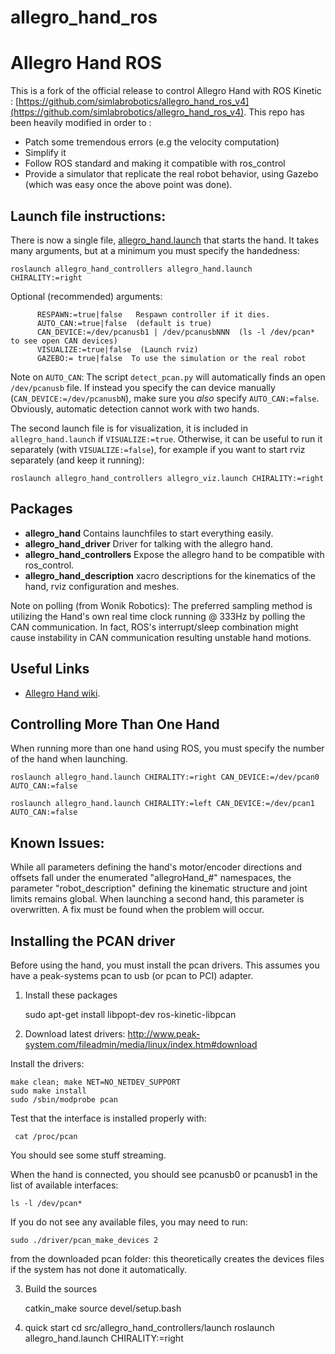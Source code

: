 # allegro_hand_ros

Allegro Hand ROS
================================

This is a fork of the official release to control Allegro Hand with ROS Kinetic : [https://github.com/simlabrobotics/allegro_hand_ros_v4](https://github.com/simlabrobotics/allegro_hand_ros_v4). This repo has been heavily modified in order to :
* Patch some tremendous errors (e.g the velocity computation)
* Simplify it
* Follow ROS standard and making it compatible with ros_control
* Provide a simulator that replicate the real robot behavior, using Gazebo (which was easy once the above point was done).

Launch file instructions:
------------------------

There is now a single file, [allegro_hand.launch](src/allegro_hand/launch/allegro_hand.launch) that starts the hand. It takes many arguments, but at a minimum you must specify the handedness:

    roslaunch allegro_hand_controllers allegro_hand.launch CHIRALITY:=right

Optional (recommended) arguments:

          RESPAWN:=true|false   Respawn controller if it dies.
          AUTO_CAN:=true|false  (default is true)
          CAN_DEVICE:=/dev/pcanusb1 | /dev/pcanusbNNN  (ls -l /dev/pcan* to see open CAN devices)
          VISUALIZE:=true|false  (Launch rviz)
          GAZEBO:= true|false  To use the simulation or the real robot

Note on `AUTO_CAN`: The script `detect_pcan.py` will automatically finds an open `/dev/pcanusb` file. If instead you specify the can device manually (`CAN_DEVICE:=/dev/pcanusbN`), make sure you *also* specify `AUTO_CAN:=false`. Obviously, automatic detection cannot work with two hands.

The second launch file is for visualization, it is included in `allegro_hand.launch` if `VISUALIZE:=true`. Otherwise, it can be useful to run it separately (with `VISUALIZE:=false`), for example if you want to start rviz separately (and keep it running):

    roslaunch allegro_hand_controllers allegro_viz.launch CHIRALITY:=right

Packages
--------

 * **allegro_hand** Contains launchfiles to start everything easily.
 * **allegro_hand_driver** Driver for talking with the allegro hand.
 * **allegro_hand_controllers** Expose the allegro hand to be compatible with ros_control.
 * **allegro_hand_description** xacro descriptions for the kinematics of the
     hand, rviz configuration and meshes.

Note on polling (from Wonik Robotics): The preferred sampling method is utilizing the Hand's own real time clock running @ 333Hz by polling the CAN communication. In fact, ROS's interrupt/sleep combination might cause instability in CAN communication resulting unstable hand motions.


Useful Links
------------

 * [Allegro Hand wiki](http://wiki.wonikrobotics/AllegroHand/wiki).


Controlling More Than One Hand
------------------------------

When running more than one hand using ROS, you must specify the number of the hand when launching.

    roslaunch allegro_hand.launch CHIRALITY:=right CAN_DEVICE:=/dev/pcan0 AUTO_CAN:=false

    roslaunch allegro_hand.launch CHIRALITY:=left CAN_DEVICE:=/dev/pcan1 AUTO_CAN:=false


Known Issues:
-------------

While all parameters defining the hand's motor/encoder directions and offsets fall under the enumerated "allegroHand_#" namespaces, the parameter "robot_description" defining the kinematic structure and joint limits remains global. When launching a second hand, this parameter is overwritten. A fix must be found when the problem will occur.


Installing the PCAN driver
--------------------------

Before using the hand, you must install the pcan drivers. This assumes you have a peak-systems pcan to usb (or pcan to PCI) adapter.

1. Install these packages

    sudo apt-get install libpopt-dev ros-kinetic-libpcan

2. Download latest drivers: http://www.peak-system.com/fileadmin/media/linux/index.htm#download

Install the drivers:

    make clean; make NET=NO_NETDEV_SUPPORT
    sudo make install
    sudo /sbin/modprobe pcan

Test that the interface is installed properly with:

     cat /proc/pcan

You should see some stuff streaming.

When the hand is connected, you should see pcanusb0 or pcanusb1 in the list of
available interfaces:

    ls -l /dev/pcan*

If you do not see any available files, you may need to run:

    sudo ./driver/pcan_make_devices 2

from the downloaded pcan folder: this theoretically creates the devices files if the system has not done it automatically.

3. Build the sources

    catkin_make
    source devel/setup.bash

4. quick start
    cd src/allegro_hand_controllers/launch
    roslaunch allegro_hand.launch CHIRALITY:=right

